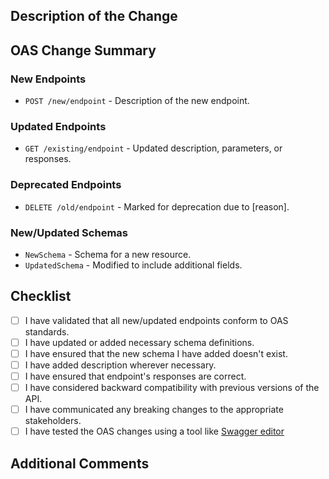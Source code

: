 ## Description of the Change

<!-- Provide a concise description of the changes made to the OpenAPI Specification in this pull request. -->

## OAS Change Summary

<!-- List out the specific OAS changes. For example, new/updated endpoints, parameters, response codes, schemas, etc. -->

### New Endpoints

<!-- List any new endpoints added, along with their method, path, and a brief description. -->

- `POST /new/endpoint` - Description of the new endpoint.

### Updated Endpoints

<!-- List any modified endpoints, describing the change and why it was made. -->

- `GET /existing/endpoint` - Updated description, parameters, or responses.

### Deprecated Endpoints

<!-- List any endpoints that are now deprecated. -->

- `DELETE /old/endpoint` - Marked for deprecation due to [reason].

### New/Updated Schemas

<!-- List any changes to request/response schemas. Include newly added or modified schema definitions. -->

- `NewSchema` - Schema for a new resource.
- `UpdatedSchema` - Modified to include additional fields.

## Checklist

<!-- Ensure that the following items have been addressed before submitting the pull request. -->

- [ ] I have validated that all new/updated endpoints conform to OAS standards.
- [ ] I have updated or added necessary schema definitions.
- [ ] I have ensured that the new schema I have added doesn't exist.
- [ ] I have added description wherever necessary.
- [ ] I have ensured that endpoint's responses are correct.
- [ ] I have considered backward compatibility with previous versions of the API.
- [ ] I have communicated any breaking changes to the appropriate stakeholders.
- [ ] I have tested the OAS changes using a tool like [Swagger editor](https://editor-next.swagger.io/?_gl=1*ad75lu*_gcl_au*MjA3NjEyNzk1Mi4xNzMzNDM5MDcw)

## Additional Comments

<!-- Add any additional information that reviewers should be aware of. -->
